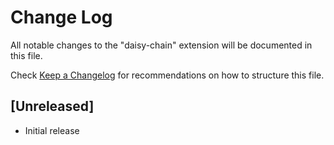 # Change Log

All notable changes to the "daisy-chain" extension will be documented in this file.

Check [Keep a Changelog](http://keepachangelog.com/) for recommendations on how to structure this file.

## [Unreleased]

- Initial release